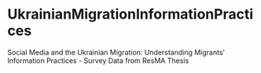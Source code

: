 # UkrainianMigrationInformationPractices
Social Media and the Ukrainian Migration: Understanding Migrants' Information Practices - Survey Data from ResMA Thesis
